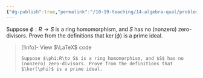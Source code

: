 ```yaml
---
{"dg-publish":true,"permalink":"/10-19-teaching/14-algebra-qual/problem-bank/ring-theory/proving-an-ideal-is-prime/","tags":["ring_theory"],"updated":"2025-03-14T15:24:01-07:00"}
---
```


Suppose $\phi:R\to S$ is a ring homomorphism, and $S$ has no (nonzero) zero-divisors. Prove from the definitions that $\ker(\phi)$ is a prime ideal.

> [!info]- View $\LaTeX$ code
> ```
> Suppose $\phi:R\to S$ is a ring homomorphism, and $S$ has no (nonzero) zero-divisors. Prove from the definitions that $\ker(\phi)$ is a prime ideal.
> ```